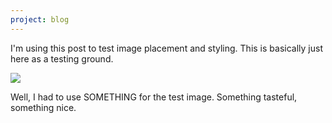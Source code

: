 ```yaml
---
project: blog 
---
```

I'm using this post to test image placement and styling. This is basically just here as a testing ground.

![](/assets/images/blog-testImage.jpg)

Well, I had to use SOMETHING for the test image. Something tasteful, something nice.
